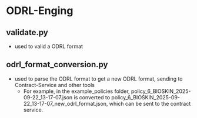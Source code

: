 # ODRL-Enging

## validate.py 
  * used to valid a ODRL format

## odrl_format_conversion.py
  * used to parse the ODRL format to get a new ODRL format, sending to Contract-Service and other tools
    * For example, in the example_policies folder, policy_6_BIOSKIN_2025-09-22_13-17-07.json is converted to policy_6_BIOSKIN_2025-09-22_13-17-07_new_odrl_format.json, which can be sent to the contract service.  
  
